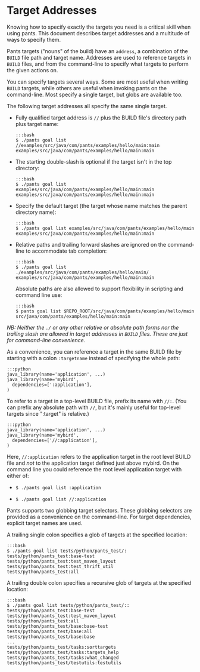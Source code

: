 Target Addresses
================

Knowing how to specify exactly the targets you need is a critical skill
when using pants. This document describes target addresses and a
multitude of ways to specify them.

Pants targets ("nouns" of the build) have an `address`, a combination of
the `BUILD` file path and target name. Addresses are used to reference
targets in `BUILD` files, and from the command-line to specify what
targets to perform the given actions on.

<a pantsmark="addresses_synonyms"> </a>

You can specify targets several ways. Some are most useful when writing
`BUILD` targets, while others are useful when invoking pants on the
command-line. Most specify a single target, but globs are available too.

The following target addresses all specify the same single target.

-   Fully qualified target address is `//` plus the BUILD file's directory path plus target name:

        :::bash
        $ ./pants goal list //examples/src/java/com/pants/examples/hello/main:main
        examples/src/java/com/pants/examples/hello/main:main

-   The starting double-slash is optional if the target isn't in the top directory:

        :::bash
        $ ./pants goal list examples/src/java/com/pants/examples/hello/main:main
        examples/src/java/com/pants/examples/hello/main:main

-   Specify the default target (the target whose name matches the parent directory name):

        :::bash
        $ ./pants goal list examples/src/java/com/pants/examples/hello/main
        examples/src/java/com/pants/examples/hello/main:main

-   Relative paths and trailing forward slashes are ignored on the
    command-line to accommodate tab completion:

        :::bash
        $ ./pants goal list ./examples/src/java/com/pants/examples/hello/main/
        examples/src/java/com/pants/examples/hello/main:main

    Absolute paths are also allowed to support flexibility in scripting
    and command line use:

        :::bash
        $ pants goal list $REPO_ROOT/src/java/com/pants/examples/hello/main
        src/java/com/pants/examples/hello/main:main

*NB: Neither the `./` or any other relative or absolute path forms nor the trailing slash are
allowed in target addresses in ``BUILD`` files. These are just for command-line convenience.*

As a convenience, you can reference a target in the same BUILD file by starting with a
colon ``:targetname`` instead of specifying the whole path:

    :::python
    java_library(name='application', ...)
    java_library(name='mybird',
      dependencies=[':application'],
    )

To refer to a target in a top-level BUILD file, prefix its name with `//:`. (You can prefix
any absolute path with `//`, but it's mainly useful for top-level targets since ":target" is
relative.)

    :::python
    java_library(name='application', ...)
    java_library(name='mybird',
      dependencies=['//:application'],
    )

Here, `//:application` refers to the application target in the root level
BUILD file and *not* to the application target defined just above
mybird. On the command line you could reference the root level
application target with either of:

-   `$ ./pants goal list :application`

-   `$ ./pants goal list //:application`

Pants supports two globbing target selectors. These globbing selectors
are provided as a convenience on the command-line. For target
dependencies, explicit target names are used.

A trailing single colon specifies a glob of targets at the specified
location:

    :::bash
    $ ./pants goal list tests/python/pants_test/:
    tests/python/pants_test:base-test
    tests/python/pants_test:test_maven_layout
    tests/python/pants_test:test_thrift_util
    tests/python/pants_test:all

A trailing double colon specifies a recursive glob of targets at the
specified location:

    :::bash
    $ ./pants goal list tests/python/pants_test/::
    tests/python/pants_test:base-test
    tests/python/pants_test:test_maven_layout
    tests/python/pants_test:all
    tests/python/pants_test/base:base-test
    tests/python/pants_test/base:all
    tests/python/pants_test/base:base
    ...
    tests/python/pants_test/tasks:sorttargets
    tests/python/pants_test/tasks:targets_help
    tests/python/pants_test/tasks:what_changed
    tests/python/pants_test/testutils:testutils

